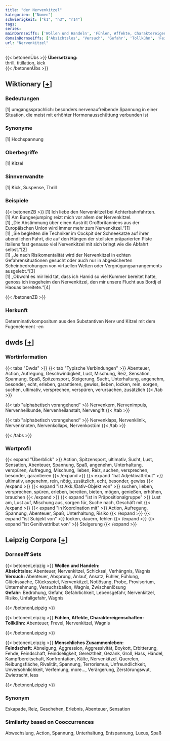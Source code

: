 ```yaml
---
title: "der Nervenkitzel"
kategorien: ["Nomen"]
schwierigkeit: ["k1", "h3", "r14"]
tags:
series:
mainDornseiffs: ['Wollen und Handeln', 'Fühlen, Affekte, Charaktereigenschaften', 'Menschliches Zusammenleben']
domainDornseiffs: ['Absichtslos', 'Versuch', 'Gefahr', 'Tollkühn', 'Feindschaft']
url: "Nervenkitzel"
---
```


{{< betonenÜbs >}}
**Übersetzung:**  
thrill, titillation, kick  
{{< /betonenÜbs >}}

## Wiktionary [[+](https://de.wiktionary.org/wiki/Nervenkitzel)]

### Bedeutungen
[1] umgangssprachlich: besonders nervenaufreibende Spannung in einer Situation, die meist mit erhöhter Hormonausschüttung verbunden ist  

### Synonyme
[1] Hochspannung  

### Oberbegriffe
[1] Kitzel  

### Sinnverwandte
[1] Kick, Suspense, Thrill  

### Beispiele
{{< betonenZB >}}
[1] Ich liebe den Nervenkitzel bei Achterbahnfahrten.  
[1] Am Bungeejumping reizt mich vor allem der Nervenkitzel.  
[1] „Die Abstimmung über einen Austritt Großbritanniens aus der Europäischen Union wird immer mehr zum Nervenkitzel.“[1]  
[1] „Sie begleiten die Techniker im Cockpit der Schneekatze auf ihrer abendlichen Fahrt, die auf den Hängen der steilsten präparierten Piste Italiens fast genauso viel Nervenkitzel mit sich bringt wie die Abfahrt selbst.“[2]  
[1] „Je nach Risikomentalität wird der Nervenkitzel in echten Gefahrensituationen gesucht oder auch nur in abgesicherten Scheinbedrohungen von virtuellen Welten oder Vergnügungsarrangements ausgelebt.“[3]  
[1] „Obwohl es mir leid tat, dass ich Hamid so viel Kummer bereitet hatte, genoss ich insgeheim den Nervenkitzel, den mir unsere Flucht aus Bordj el Haouas bereitete.“[4]  

{{< /betonenZB >}}
### Herkunft
Determinativkompositum aus den Substantiven Nerv und Kitzel mit dem Fugenelement -en  



## dwds [[+](https://www.dwds.de/wb/Nervenkitzel)]

### Wortinformation
{{< tabs "Dwds" >}}
{{< tab "Typische Verbindungen" >}}
Abenteuer, Action, Aufregung, Geschwindigkeit, Lust, Mischung, Reiz, Sensation, Spannung, Spaß, Spitzensport, Steigerung, Sucht, Unterhaltung, angenehm, besonder, echt, erleben, garantieren, gewiss, lieben, locken, rein, sorgen, suchen, ultimativ, versprechen, verspüren, verursachen, zusätzlich
{{< /tab >}}

{{< tab "alphabetisch vorangehend" >}}
Nervenkern, Nervenimpuls, Nervenheilkunde, Nervenheilanstalt, Nervengift
{{< /tab >}}

{{< tab "alphabetisch vorangehend" >}}
Nervenklaps, Nervenklinik, Nervenknoten, Nervenkollaps, Nervenkostüm
{{< /tab >}}

{{< /tabs >}}

### Wortprofil
{{< expand "Überblick" >}} Action, Spitzensport, ultimativ, Sucht, Lust, Sensation, Abenteuer, Spannung, Spaß, angenehm, Unterhaltung, verspüren, Aufregung, Mischung, lieben, Reiz, suchen, versprechen, besonder, garantieren {{< /expand >}}
{{< expand "hat Adjektivattribut" >}} ultimativ, angenehm, rein, nötig, zusätzlich, echt, besonder, gewiss {{< /expand >}}
{{< expand "ist Akk./Dativ-Objekt von" >}} suchen, lieben, versprechen, spüren, erleben, bereiten, bieten, mögen, genießen, erhöhen, brauchen {{< /expand >}}
{{< expand "ist in Präpositionalgruppe" >}} Lust am, Lust auf, Mischung aus, sorgen für, Suche nach, Geschäft mit {{< /expand >}}
{{< expand "in Koordination mit" >}} Action, Aufregung, Spannung, Abenteuer, Spaß, Unterhaltung, Risiko {{< /expand >}}
{{< expand "ist Subjekt von" >}} locken, dauern, fehlen {{< /expand >}}
{{< expand "ist Genitivattribut von" >}} Steigerung {{< /expand >}}

## Leipzig Corpora [[+](https://corpora.uni-leipzig.de/en/res?word=Nervenkitzel&corpusId=deu_newscrawl-public_2018)]

### Dornseiff Sets
{{< betonenLeipzig >}}
**Wollen und Handeln:**  
**Absichtslos:** Abenteuer, Nervenkitzel, Schicksal, Verhängnis, Wagnis  
**Versuch:** Abenteuer, Absprung, Anlauf, Ansatz, Fühler, Fühlung, Glückssache, Glücksspiel, Nervenkitzel, Notlösung, Probe, Provisorium, Unternehmung, Versuchsballon, Wagnis, Zwischenlösung  
**Gefahr:** Bedrohung, Gefahr, Gefährlichkeit, Lebensgefahr, Nervenkitzel, Risiko, Unfallgefahr, Wagnis  

{{< /betonenLeipzig >}}


{{< betonenLeipzig >}}
**Fühlen, Affekte, Charaktereigenschaften:**  
**Tollkühn:** Abenteuer, Frevel, Nervenkitzel, Wagnis  

{{< /betonenLeipzig >}}


{{< betonenLeipzig >}}
**Menschliches Zusammenleben:**  
**Feindschaft:** Abneigung, Aggression, Aggressivität, Boykott, Erbitterung, Fehde, Feindschaft, Feindseligkeit, Gereiztheit, Gezänk, Groll, Hass, Händel, Kampfbereitschaft, Konfrontation, Kälte, Nervenkitzel, Querelen, Reibungsfläche, Rivalität, Spannung, Terrorismus, Unfreundlichkeit, Unversöhnlichkeit, Verfemung, more..., Verärgerung, Zerstörungswut, Zwietracht, less  

{{< /betonenLeipzig >}}

### Synonym
Eskapade, Reiz, Geschehen, Erlebnis, Abenteuer, Sensation


### Similarity based on Cooccurrences
Abwechslung, Action, Spannung, Unterhaltung, Entspannung, Luxus, Spaß

